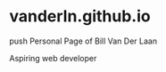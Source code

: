 vanderln.github.io
==================
push
Personal Page of Bill Van Der Laan

Aspiring web developer
